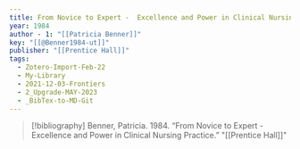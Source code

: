 ```yaml
---
title: From Novice to Expert -  Excellence and Power in Clinical Nursing Practice
year: 1984
author - 1: "[[Patricia Benner]]"
key: "[[@Benner1984-ut]]"
publisher: "[[Prentice Hall]]"
tags:
  - Zotero-Import-Feb-22
  - My-Library
  - 2021-12-03-Frontiers
  - 2_Upgrade-MAY-2023
  - _BibTex-to-MD-Git
---
```


> [!bibliography]
> Benner, Patricia. 1984. “From Novice to Expert -  Excellence and Power in Clinical Nursing Practice.” "[[Prentice Hall]]"